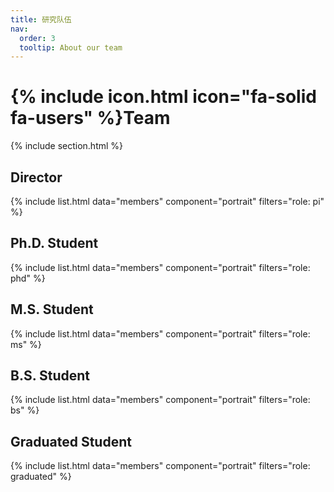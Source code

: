 ```yaml
---
title: 研究队伍
nav:
  order: 3
  tooltip: About our team
---
```


# {% include icon.html icon="fa-solid fa-users" %}Team

{% include section.html %}

## Director
{% include list.html data="members" component="portrait" filters="role: pi" %}

## Ph.D. Student
{% include list.html data="members" component="portrait" filters="role: phd" %}

## M.S. Student
{% include list.html data="members" component="portrait" filters="role: ms" %}

## B.S. Student
{% include list.html data="members" component="portrait" filters="role: bs" %}

## Graduated Student
{% include list.html data="members" component="portrait" filters="role: graduated" %}
